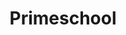 ---
published: true
title: Primeschool
layout: client
categories:
 - clients
logo: /assets/client-primeschool.jpg
link: http://www.primeschool.pt
---